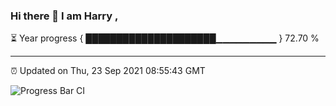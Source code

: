 ### Hi there 👋 I am Harry , 

⏳ Year progress { █████████████████████▁▁▁▁▁▁▁▁▁ } 72.70 %

---

⏰ Updated on Thu, 23 Sep 2021 08:55:43 GMT

![Progress Bar CI](https://github.com/duykhang68/duykhang68/workflows/Progress%20Bar%20CI/badge.svg)
